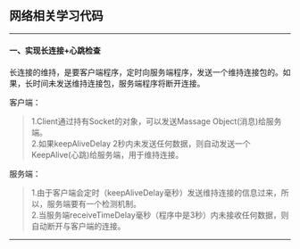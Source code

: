 ## 网络相关学习代码

---
#### 一、实现长连接+心跳检查   
长连接的维持，是要客户端程序，定时向服务端程序，发送一个维持连接包的。如果，长时间未发送维持连接包，服务端程序将断开连接。

客户端：
> 1.Client通过持有Socket的对象，可以发送Massage Object(消息)给服务端。    
> 2.如果keepAliveDelay 2秒内未发送任何数据，则自动发送一个KeepAlive(心跳)给服务端，用于维持连接。      

服务端：
> 1.由于客户端会定时（keepAliveDelay毫秒）发送维持连接的信息过来，所以，服务端要有一个检测机制。     
> 2.当服务端receiveTimeDelay毫秒（程序中是3秒）内未接收任何数据，则自动断开与客户端的连接。   

---
 



